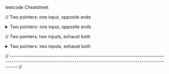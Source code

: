 leetcode Cheatsheet

// Two pointers: one input, opposite ends 
<details>
  <summary>Two pointers: one input, opposite ends</summary>

```python
def fn(arr):
    left = ans = 0
    right = len(arr) - 1

    while left < right:
        # do some logic here with left and right
        if CONDITION:
            left += 1
        else:
            right -= 1
    
    return ans
```

</details>


// Two pointers: two inputs, exhaust both
<details>
  <summary>Two pointers: two inputs, exhaust both</summary>
  
```python
def fn(arr1, arr2):
    i = j = ans = 0

    while i < len(arr1) and j < len(arr2):
        # do some logic here
        if CONDITION:
            i += 1
        else:
            j += 1
    
    while i < len(arr1):
        # do logic
        i += 1
    
    while j < len(arr2):
        # do logic
        j += 1
    
    return ans
```
  
</details>

// ----------------------------------------------------------------------------------------------------------------------------------------------------------------
//
